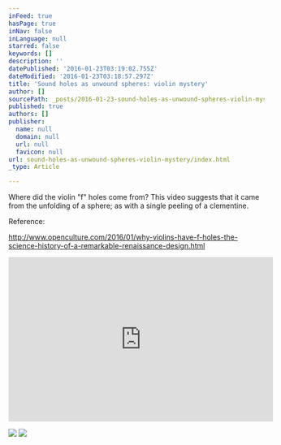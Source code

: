 ```yaml
---
inFeed: true
hasPage: true
inNav: false
inLanguage: null
starred: false
keywords: []
description: ''
datePublished: '2016-01-23T03:19:02.755Z'
dateModified: '2016-01-23T03:18:57.297Z'
title: 'Sound holes as unwound spheres: violin mystery'
author: []
sourcePath: _posts/2016-01-23-sound-holes-as-unwound-spheres-violin-mystery.md
published: true
authors: []
publisher:
  name: null
  domain: null
  url: null
  favicon: null
url: sound-holes-as-unwound-spheres-violin-mystery/index.html
_type: Article

---
```

Where did the violin "f" holes come from?  This video suggests that it came from the unfolding of a sphere; as with a single peeling of a clementine.  

Reference: 

http://www.openculture.com/2016/01/why-violins-have-f-holes-the-science-history-of-a-remarkable-renaissance-design.html

<iframe width="521" height="324" src="https://www.youtube.com/embed/E2X3CxRyygs" frameborder="0" allowfullscreen="allowfullscreen" style=""></iframe>

![](https://the-grid-user-content.s3-us-west-2.amazonaws.com/c6210671-019f-4e7b-b0d8-c87cf95f34c6.png)
![](https://the-grid-user-content.s3-us-west-2.amazonaws.com/178a02fe-ff5d-4be4-afed-2647bd6539fa.png)